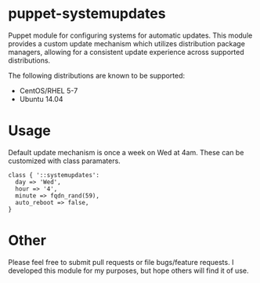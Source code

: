 puppet-systemupdates
====================

Puppet module for configuring systems for automatic updates. This module provides a custom update
mechanism which utilizes distribution package managers, allowing for a consistent update experience
across supported distributions.

The following distributions are known to be supported:

* CentOS/RHEL 5-7
* Ubuntu 14.04

# Usage

Default update mechanism is once a week on Wed at 4am. These can be customized
with class paramaters.

```
class { '::systemupdates':
  day => 'Wed',
  hour => '4',
  minute => fqdn_rand(59),
  auto_reboot => false,
}
```

# Other

Please feel free to submit pull requests or file bugs/feature requests. I developed this
module for my purposes, but hope others will find it of use.
